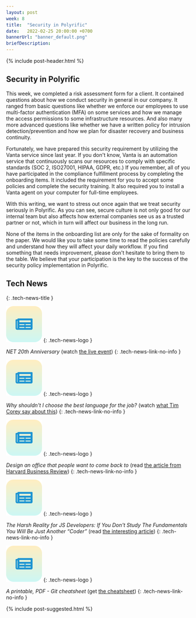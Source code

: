 ```yaml
---
layout: post
week: 8
title:  "Security in Polyrific"
date:   2022-02-25 20:00:00 +0700
bannerUrl: "banner_default.png"
briefDescription: 
---
```


{% include post-header.html %}

## Security in Polyrific

This week, we completed a risk assessment form for a client. It contained questions about how we conduct security in general in our company. It ranged from basic questions like whether we enforce our employees to use multi-factor authentication (MFA) on some services and how we manage the access permissions to some infrastructure resources. And also many more advanced questions like whether we have a written policy for intrusion detection/prevention and how we plan for disaster recovery and business continuity.

Fortunately, we have prepared this security requirement by utilizing the Vanta service since last year. If you don't know, Vanta is an automation service that continuously scans our resources to comply with specific standards (SOC 2, ISO27001, HIPAA, GDPR, etc.) If you remember, all of you have participated in the compliance fulfillment process by completing the onboarding items. It included the requirement for you to accept some policies and complete the security training. It also required you to install a Vanta agent on your computer for full-time employees.

With this writing, we want to stress out once again that we treat security seriously in Polyrific. As you can see, secure culture is not only good for our internal team but also affects how external companies see us as a trusted partner or not, which in turn will affect our business in the long run.

None of the items in the onboarding list are only for the sake of formality on the paper. We would like you to take some time to read the policies carefully and understand how they will affect your daily workflow. If you find something that needs improvement, please don't hesitate to bring them to the table. We believe that your participation is the key to the success of the security policy implementation in Polyrific.

## Tech News
{: .tech-news-title }

![memo](/assets/images/tech-news.svg)
{: .tech-news-logo }

*NET 20th Anniversary* (watch [the live event](https://youtu.be/67tCWKnweso))
{: .tech-news-link-no-info }

![memo](/assets/images/tech-news.svg)
{: .tech-news-logo }

*Why shouldn't I choose the best language for the job?* (watch [what Tim Corey say about this](https://youtu.be/IeN4mrGBNQU))
{: .tech-news-link-no-info }

![memo](/assets/images/tech-news.svg)
{: .tech-news-logo }

*Design an office that people want to come back to* (read [the article from Harvard Business Review](https://hbr.org/2022/01/design-an-office-that-people-want-to-come-back-to))
{: .tech-news-link-no-info }

![memo](/assets/images/tech-news.svg)
{: .tech-news-logo }

*The Harsh Reality for JS Developers: If You Don't Study The Fundamentals You Will Be Just Another “Coder”* (read [the interesting article](https://dev.to/dragosnedelcu/the-harsh-reality-for-js-developers-master-the-fundamentals-or-you-will-be-just-a-coder-21ke))
{: .tech-news-link-no-info }

![memo](/assets/images/tech-news.svg)
{: .tech-news-logo }

*A printable, PDF - Git cheatsheet* (get [the cheatsheet](https://dev.to/tqbit/a-printable-pdf-git-cheatsheet-33bd))
{: .tech-news-link-no-info }

{% include post-suggested.html %}
